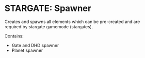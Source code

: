 # STARGATE: Spawner

Creates and spawns all elements which can be pre-created and are required by stargate gamemode (stargates).

Contains:
- Gate and DHD spawner
- Planet spawner